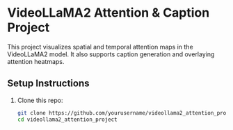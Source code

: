 # VideoLLaMA2 Attention & Caption Project

This project visualizes spatial and temporal attention maps in the VideoLLaMA2 model. It also supports caption generation and overlaying attention heatmaps.

## Setup Instructions

1. Clone this repo:
   ```bash
   git clone https://github.com/yourusername/videollama2_attention_project.git
   cd videollama2_attention_project
